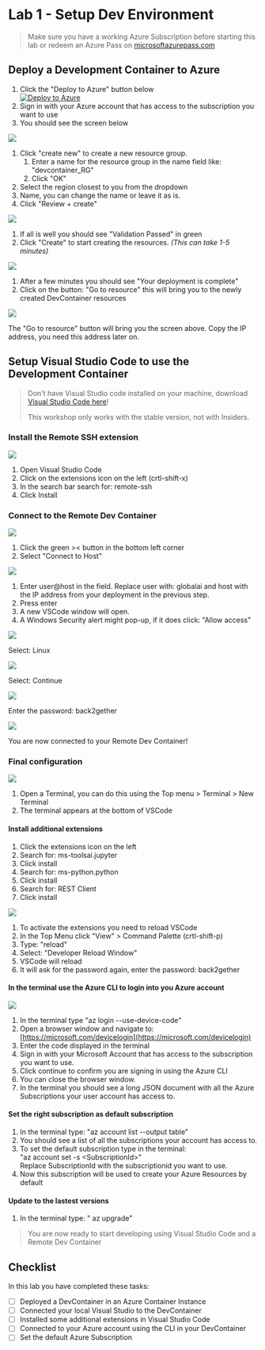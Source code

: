 # Lab 1 - Setup Dev Environment

> Make sure you have a working Azure Subscription before starting this lab or redeem an Azure Pass on [microsoftazurepass.com](https://www.microsoftazurepass.com)

## Deploy a Development Container to Azure

1. Click the "Deploy to Azure" button below\
   [![Deploy to Azure](https://aka.ms/deploytoazurebutton)](https://portal.azure.com/#create/Microsoft.Template/uri/https%3A%2F%2Fraw.githubusercontent.com%2FGlobalAICommunity%2Fdevcontainer%2Fmain%2Fazuredeploy.json)
2. Sign in with your Azure account that has access to the subscription you want to use
3. You should see the screen below

![](img/1.png)

1. Click "create new" to create a new resource group.&#x20;
   1. Enter a name for the resource group in the name field like: "devcontainer\_RG"
   2. Click "OK"
2. Select the region closest to you from the dropdown
3. Name, you can change the name or leave it as is.
4. Click "Review + create"

![](img/2.png)

1. If all is well you should see "Validation Passed" in green
2. Click "Create" to start creating the resources. _(This can take 1-5 minutes)_

![](img/3.png)

1. After a few minutes you should see "Your deployment is complete"
2. Click on the button: "Go to resource" this will bring you to the newly created DevContainer resources

![](img/4.png)

The "Go to resource" button will bring you the screen above. Copy the IP address, you need this address later on.

## Setup Visual Studio Code to use the Development Container


> Don't have Visual Studio code installed on your machine, download [Visual Studio Code here](https://code.visualstudio.com)!&#x20;
> 
> This workshop only works with the stable version, not with Insiders.


### Install the Remote SSH extension

![](img/5.png)

1. Open Visual Studio Code
2. Click on the extensions icon on the left (crtl-shift-x)
3. In the search bar search for:  remote-ssh
4. Click Install

### Connect to the Remote Dev Container

![](img/6.png)

1. Click the green >< button in the bottom left corner
2. Select "Connect to Host"

![](img/7.png)

1. Enter user@host in the field. Replace user with: globalai and host with the IP address from your deployment in the previous step.
2. Press enter
3. A new VSCode window will open.
4. A Windows Security alert might pop-up, if it does click: "Allow access"

![](img/8.png)

Select: Linux

![](img/9.png)

Select: Continue

![](img/9-5.png)

Enter the password: back2gether

![](img/10.png)

You are now connected to your Remote Dev Container!

### Final configuration

![](img/11.png)

1. Open a Terminal, you can do this using the Top menu > Terminal > New Terminal
2. The terminal appears at the bottom of VSCode

#### Install additional extensions

1. Click the extensions icon on the left
2. Search for: ms-toolsai.jupyter
3. Click install
4. Search for: ms-python.python
5. Click install
6. Search for: REST Client
7. Click install

![](img/12.png)

1. To activate the extensions you need to reload VSCode
2. In the Top Menu click "View" > Command Palette (crtl-shift-p)
3. Type: "reload"
4. Select: "Developer Reload Window"
5. VSCode will reload
6. It will ask for the password again, enter the password: back2gether

#### In the terminal use the Azure CLI to login into you Azure account

![](img/13.png)

1. In the terminal type "az login --use-device-code"
2. Open a browser window and navigate to: [https://microsoft.com/devicelogin](https://microsoft.com/devicelogin)
3. Enter the code displayed in the terminal
4. Sign in with your Microsoft Account that has access to the subscription you want to use.
5. Click continue to confirm you are signing in using the Azure CLI
6. You can close the browser window.
7. In the terminal you should see a long JSON document with all the Azure Subscriptions your user account has access to.

#### Set the right subscription as default subscription

1. In the terminal type: "az account list --output table"
2. You should see a list of all the subscriptions your account has access to.
3. To set the default subscription type in the terminal:\
   "az account set -s \<SubscriptionId>"\
   Replace SubscriptionId with the subscriptionid you want to use.
4. Now this subscription will be used to create your Azure Resources by default


#### Update to the lastest versions
1.  In the terminal type: " az upgrade"

> You are now ready to start developing using Visual Studio Code and a Remote Dev Container

## &#x20;Checklist

In this lab you have completed these tasks:

* [ ] Deployed a DevContainer in an Azure Container Instance
* [ ] Connected your local Visual Studio to the DevContainer
* [ ] Installed some additional extensions in Visual Studio Code
* [ ] Connected to your Azure account using the CLI in your DevContainer
* [ ] Set the default Azure Subscription&#x20;
